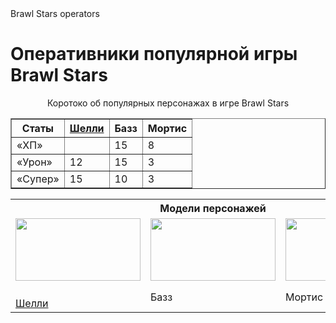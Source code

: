 <HTML>
<head>
Brawl Stars operators
<link rel="stylesheet" href="stile.css">
</head>
<body>
<h1>Оперативники популярной игры Brawl Stars</h1>
<p align = "center">
<tr><td>
Коротоко об популярных персонажах в игре Brawl Stars
</td></tr>
  <table border='1' class="sport" ><tr>
<th rowspan="2">Статы</th>
<th rowspan="2"><a href=«https://yandex.ru/search/?text=%D1%88%D0%B5%D0%BB%D0%BB%D0%B8+%D0%B1%D1%80%D0%B0%D0%B2%D0%BB%D0%B5%D1%80+%D1%81%D1%82%D0%B0%D1%80%D1%81&clid=2411726&lr=24»>Шелли</a></th>
<th colspan="1">Базз</th>
<th rowspan="2">Мортис</th>
</tr>
<tr>


</tr>
<tr>
<td class="left">&#171;ХП&#187;</td>
<td></td>
<td>15</td>
<td>8</td>

</tr>
<tr>
<td class="left">&#171;Урон&#187;</td>
<td>12</td>
<td>15</td>
<td>3</td>

</tr>
<tr>
<td class="left">&#171;Супер&#187;</td>
<td>15</td>
<td>10</td>
<td>3</td>

</tr>
</table>
<p align = "center">
<table align="center">
<tr>
<th colspan = "3">
Модели персонажей
</th>
</tr>

<tr>
<td class = "picture"><img src = "https://user-images.githubusercontent.com/125960791/221941987-4839f0db-1736-47d8-8df8-96ad6134aa23.png"width="200" height="100"></a></td>
<td class = "picture"><img src = "https://user-images.githubusercontent.com/125960791/221942886-6c556538-ab09-4d6a-9b39-d7df89990fc8.png"width="200" height="100">  </td>
<td class = "picture"><img src = "221941987-4839f0db-1736-47d8-8df8-96ad6134aa23.png"width="200" height="100"></td>
</tr>
<tr>
<td><a href="table.html"><br>Шелли</td>     
<td class="note">Базз</td>
<td class="note">Мортис</td>
</tr>
</table>
</p>
<table>
</table>
</body>
</HTML>
